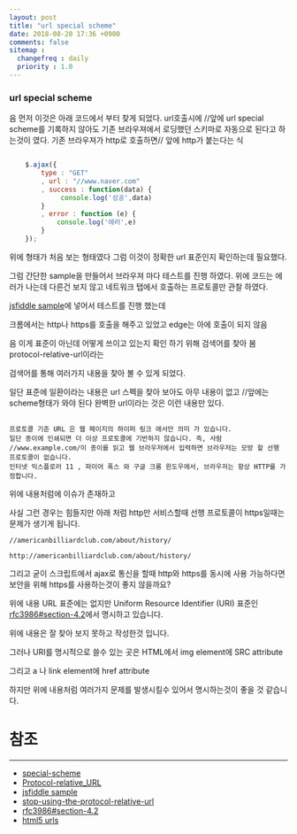 ```yaml
---
layout: post
title: "url special scheme"
date: 2018-08-20 17:36 +0900
comments: false
sitemap :
  changefreq : daily
  priority : 1.0
---
```


### url special scheme

음 먼저 이것은 아래 코드에서 부터 찾게 되었다. url호출시에 //앞에 url special scheme를 기록하지 않아도 
기존 브라우져에서 로딩했던 스키마로 자동으로 된다고 하는것이 였다. 기존 브라우져가 http로 호출하면// 앞에 http가 붙는다는 식

```javascript

    $.ajax({
        type : "GET"
        , url : "//www.naver.com"
        , success : function(data) {
             console.log('성공',data)
        }
        , error : function (e) {
            console.log('에러',e)
        }
    });

```

위에 형태가 처음 보는 형태였다 그럼 이것이 정확한 url 표준인지 확인하는데 필요했다.

그럼 간단한 sample을 만들어서 브라우져 마다 테스트를 진행 하였다. 위에 코드는 에러가 나는데 
다른건 보지 않고 네트워크 탭에서 호출하는 프로토콜만 관찰 하였다.

[jsfiddle sample](http://jsfiddle.net/sanaes/zrad4sn0/)에 넣어서 테스트를 진행 했는데 

크롬에서는 http나 https를 호출을 해주고 있었고 edge는 아에 호출이 되지 않음

음 이게 표준이 아닌데 어떻게 쓰이고 있는지 확인 하기 위해 검색어를 찾아 봄 protocol-relative-url이라는 

검색어를 통해 여러가지 내용을 찾아 볼 수 있게 되었다.

일단 표준에 일환이라는 내용은 url 스펙을 찾아 보아도 아무 내용이 없고 //앞에는 scheme형태가 와야 된다 완벽한 url이라는 것은 이런 내용만 있다.

```

프로토콜 기준 URL 은 웹 페이지의 하이퍼 링크 에서만 의미 가 있습니다. 
일단 종이에 인쇄되면 더 이상 프로토콜에 기반하지 않습니다. 즉, 사람 //www.example.com/이 종이를 읽고 웹 브라우저에서 입력하면 브라우저는 모방 할 선행 프로토콜이 없습니다. 
인터넷 익스플로러 11 , 파이어 폭스 와 구글 크롬 윈도우에서, 브라우저는 항상 HTTP를 가정합니다.

```

위에 내용처럼에 이슈가 존재하고

사실 그런 경우는 힘들지만 아래 처럼 http만 서비스할때 선행 프로토콜이 https일때는 문제가 생기게 됩니다.

```
//americanbilliardclub.com/about/history/

http://americanbilliardclub.com/about/history/

```
그리고 굳이 스크립트에서 ajax로 통신을 할때 http와 https를 동시에 사용 가능하다면 보안을 위해 https를 사용하는것이 좋지 않을까요?

위에 내용 URL 표준에는 없지만 Uniform Resource Identifier (URI) 표준인 [rfc3986#section-4.2](https://tools.ietf.org/html/rfc3986#section-4.2)에서 명시하고 있습니다.

위에 내용은 잘 찾아 보지 못하고 작성한것 입니다.
 
그러나 URI를 명시적으로 쓸수 있는 곳은 HTML에서 img element에 SRC attribute 

그리고 a 나 link element에 href attribute

하지만 위에 내용처럼 여러가지 문제를 발생시킬수 있어서 명시하는것이 좋을 것 같습니다.


# 참조 
-----
* [special-scheme](https://url.spec.whatwg.org/#special-scheme)
* [Protocol-relative_URL](https://en.wikipedia.org/wiki/Wikipedia:Protocol-relative_URL)
* [jsfiddle sample](http://jsfiddle.net/sanaes/zrad4sn0/)
* [stop-using-the-protocol-relative-url](https://www.jeremywagner.me/blog/stop-using-the-protocol-relative-url/)
* [rfc3986#section-4.2](https://tools.ietf.org/html/rfc3986#section-4.2)
* [html5 urls](https://www.w3.org/TR/2011/WD-html5-20110405/urls.html#valid-non-empty-url-potentially-surrounded-by-spaces)